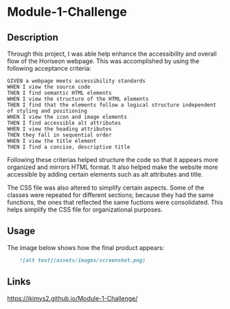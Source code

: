 # Module-1-Challenge

## Description

Through this project, I was able help enhance the accessibility and overall flow of the Horiseon webpage. This was accomplished by using the following acceptance criteria:

```
GIVEN a webpage meets accessibility standards
WHEN I view the source code
THEN I find semantic HTML elements
WHEN I view the structure of the HTML elements
THEN I find that the elements follow a logical structure independent of styling and positioning
WHEN I view the icon and image elements
THEN I find accessible alt attributes
WHEN I view the heading attributes
THEN they fall in sequential order
WHEN I view the title element
THEN I find a concise, descriptive title
```

Following these criterias helped structure the code so that it appears more organized and mirrors HTML format. It also helped make the website more accessible by adding certain elements such as alt attributes and title. 

The CSS file was also altered to simplify certain aspects. Some of the classes were repeated for different sections; because they had the same functions, the ones that reflected the same fuctions were consolidated. This helps simplify the CSS file for organizational purposes. 

## Usage

The image below shows how the final product appears:

```md
    ![alt text](assets/images/screenshot.png)
```

## Links

 https://jkimys2.github.io/Module-1-Challenge/